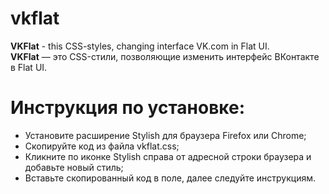# vkflat
**VKFlat** - this CSS-styles, changing interface VK.com in Flat UI.  
**VKFlat** — это CSS-стили, позволяющие изменить интерфейс ВКонтакте в Flat UI.  
  
# Инструкция по установке:
* Установите расширение Stylish для браузера Firefox или Chrome;  
* Скопируйте код из файла vkflat.css;
* Кликните по иконке Stylish справа от адресной строки браузера и добавьте новый стиль;
* Вставьте скопированный код в поле, далее следуйте инструкциям.
